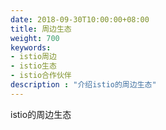 ```yaml
---
date: 2018-09-30T10:00:00+08:00
title: 周边生态
weight: 700
keywords:
- istio周边
- istio生态
- istio合作伙伴
description : "介绍istio的周边生态"
---
```


istio的周边生态

